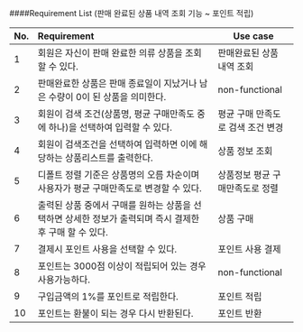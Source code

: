 ####Requirement List (판매 완료된 상품 내역 조회 기능 ~ 포인트 적립)

| No.  | Requirement                                                  | Use case              |
| ---- | :----------------------------------------------------------- | --------------------- |
| 1    | 회원은 자신이 판매 완료한 의류 상품을 조회할 수 있다.            | 판매완료된 상품 내역 조회 |
| 2    | 판매완료한 상품은 판매 종료일이 지났거나 남은 수량이 0이 된 상품을 의미한다. | non-functional |
| 3    | 회원이 검색 조건(상품명, 평균 구매만족도 중에 하나)을 선택하여 입력할 수 있다. | 평균 구매 만족도로 검색 조건 변경 |
| 4    | 회원이 검색조건을 선택하여 입력하면 이에 해당하는 상품리스트를 출력한다. | 상품 정보 조회 |
| 5    | 디폴트 정렬 기준은 상품명의 오름 차순이며 사용자가 평균 구매만족도로 변경할 수 있다. | 상품정보 평균 구매만족도로 정렬 |
| 6    | 출력된 상품 중에서 구매를 원하는 상품을 선택하면 상세한 정보가 출력되며 즉시 결제한 후 구매 할 수 있다. | 상품 구매 |
| 7    | 결제시 포인트 사용을 선택할 수 있다. | 포인트 사용 결제 |
| 8    | 포인트는 3000점 이상이 적립되어 있는 경우 사용가능하다. | non-functional |
| 9    | 구입금액의 1%를 포인트로 적립한다. | 포인트 적립 |
| 10    | 포인트는 환불이 되는 경우 다시 반환된다. | 포인트 반환 |
